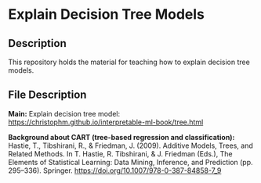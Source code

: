# Explain Decision Tree Models

## Description
This repository holds the material for teaching how to explain decision tree models.

## File Description
**Main:** Explain decision tree model: https://christophm.github.io/interpretable-ml-book/tree.html

**Background about CART (tree-based regression and classification):** Hastie, T., Tibshirani, R., & Friedman, J. (2009). Additive Models, Trees, and Related Methods. In T. Hastie, R. Tibshirani, & J. Friedman (Eds.), The Elements of Statistical Learning: Data Mining, Inference, and Prediction (pp. 295–336). Springer. https://doi.org/10.1007/978-0-387-84858-7_9
